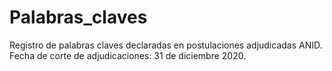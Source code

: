 # Palabras_claves
Registro de palabras claves declaradas en postulaciones adjudicadas ANID.
Fecha de corte de adjudicaciones: 31 de diciembre 2020.
